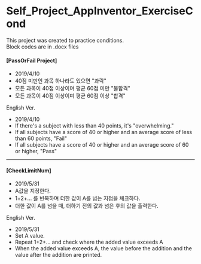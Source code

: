 # Self_Project_AppInventor_ExerciseCond  

This project was created to practice conditions.  
Block codes are in .docx files


#### [PassOrFail Project]
- 2019/4/10
- 40점 미만인 과목 하나라도 있으면 "과락"
- 모든 과목이 40점 이상이며 평균 60점 미만 "불합격"
- 모든 과목이 40점 이상이며 평균 60점 이상 "합격"  

English Ver.
- 2019/4/10
- If there's a subject with less than 40 points, it's "overwhelming."
- If all subjects have a score of 40 or higher and an average score of less than 60 points, "Fail"
- If all subjects have a score of 40 or higher and an average score of 60 or higher, "Pass"  
***
  
#### [CheckLimitNum]
- 2019/5/31
- A값을 지정한다.
- 1+2+... 를 빈복하며 더한 값이 A를 넘는 지점을 체크하다.
- 더한 값이 A를 넘을 때, 더하기 전의 값과 넘은 후의 값을 출력한다.  

English Ver.
- 2019/5/31
- Set A value.
- Repeat 1+2+... and check where the added value exceeds A
- When the added value exceeds A, the value before the addition and the value after the addition are printed.

